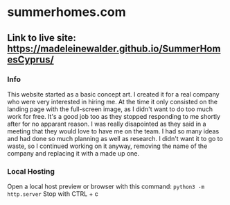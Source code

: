 # summerhomes.com

## Link to live site: https://madeleinewalder.github.io/SummerHomesCyprus/

### Info

This website started as a basic concept art. I created it for a real company who were very interested in hiring me. 
At the time it only consisted on the landing page with the full-screen image, as I didn't want to do too much work for free. 
It's a good job too as they stopped responding to me shortly after for no apparant reason. 
I was really disapointed as they said in a meeting that they would love to have me on the team.
I had so many ideas and had done so much planning as well as research. I didn't want it to go to waste, so I continued working on it anyway, 
removing the name of the company and replacing it with a made up one.


### Local Hosting

Open a local host preview or browser with this command: ``python3 -m http.server``
Stop with CTRL + c
